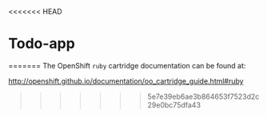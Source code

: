<<<<<<< HEAD
# Todo-app
=======
The OpenShift `ruby` cartridge documentation can be found at:

http://openshift.github.io/documentation/oo_cartridge_guide.html#ruby
>>>>>>> 5e7e39eb6ae3b864653f7523d2c29e0bc75dfa43
